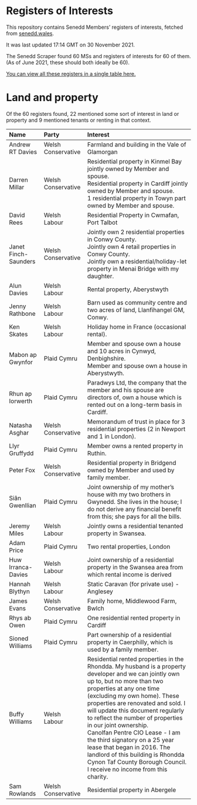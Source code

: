 # Registers of Interests

This repository contains Senedd Members’ registers of interests, fetched from [senedd.wales](https://senedd.wales/).

It was last updated 17:14 GMT on 30 November 2021.

The Senedd Scraper found 60 MSs and registers of interests for 60 of them. (As of June 2021, these should both ideally be 60).

[You can view all these registers in a single table here.](interests.csv)

# Land and property

Of the 60 registers found, 22 mentioned some sort of interest in land or property and 9 mentioned tenants or renting in that context.

| Name                 | Party              | Interest                                                                                                                                                                                                                                                                                                                                                                                                                                                                                                                                            |
| :------------------- | :----------------- | :-------------------------------------------------------------------------------------------------------------------------------------------------------------------------------------------------------------------------------------------------------------------------------------------------------------------------------------------------------------------------------------------------------------------------------------------------------------------------------------------------------------------------------------------------- |
| Andrew RT Davies     | Welsh Conservative | Farmland and building in the Vale of Glamorgan                                                                                                                                                                                                                                                                                                                                                                                                                                                                                                      |
| Darren Millar        | Welsh Conservative | Residential property in Kinmel Bay jointly owned by Member and spouse.<br>Residential property in Cardiff jointly owned by Member and spouse.<br>1 residential property in Towyn part owned by Member and spouse.                                                                                                                                                                                                                                                                                                                                   |
| David Rees           | Welsh Labour       | Residential Property in Cwmafan, Port Talbot                                                                                                                                                                                                                                                                                                                                                                                                                                                                                                        |
| Janet Finch-Saunders | Welsh Conservative | Jointly own 2 residential properties in Conwy County.<br>Jointly own 4 retail properties in Conwy County.<br>Jointly own a residential/holiday-let property in Menai Bridge with my daughter.                                                                                                                                                                                                                                                                                                                                                       |
| Alun Davies          | Welsh Labour       | Rental property, Aberystwyth                                                                                                                                                                                                                                                                                                                                                                                                                                                                                                                        |
| Jenny Rathbone       | Welsh Labour       | Barn used as community centre and two acres of land, Llanfihangel GM, Conwy.                                                                                                                                                                                                                                                                                                                                                                                                                                                                        |
| Ken Skates           | Welsh Labour       | Holiday home in France (occasional rental).                                                                                                                                                                                                                                                                                                                                                                                                                                                                                                         |
| Mabon ap Gwynfor     | Plaid Cymru        | Member and spouse own a house and 10 acres in Cynwyd, Denbighshire.<br>Member and spouse own a house in Aberystwyth.                                                                                                                                                                                                                                                                                                                                                                                                                                |
| Rhun ap Iorwerth     | Plaid Cymru        | Paradwys Ltd, the company that the member and his spouse are directors of, own a house which is rented out on a long-term basis in Cardiff.                                                                                                                                                                                                                                                                                                                                                                                                         |
| Natasha Asghar       | Welsh Conservative | Memorandum of trust in place for 3 residential properties (2 in Newport and 1 in London).                                                                                                                                                                                                                                                                                                                                                                                                                                                           |
| Llyr Gruffydd        | Plaid Cymru        | Member owns a rented property in Ruthin.                                                                                                                                                                                                                                                                                                                                                                                                                                                                                                            |
| Peter Fox            | Welsh Conservative | Residential property in Bridgend owned by Member and used by family member.                                                                                                                                                                                                                                                                                                                                                                                                                                                                         |
| Siân Gwenllian       | Plaid Cymru        | Joint ownership of my mother’s house with my two brothers in Gwynedd. She lives in the house; I do not derive any financial benefit from this; she pays for all the bills.                                                                                                                                                                                                                                                                                                                                                                          |
| Jeremy Miles         | Welsh Labour       | Jointly owns a residential tenanted property in Swansea.                                                                                                                                                                                                                                                                                                                                                                                                                                                                                            |
| Adam Price           | Plaid Cymru        | Two rental properties, London                                                                                                                                                                                                                                                                                                                                                                                                                                                                                                                       |
| Huw Irranca-Davies   | Welsh Labour       | Joint ownership of a residential property in the Swansea area from which rental income is derived                                                                                                                                                                                                                                                                                                                                                                                                                                                   |
| Hannah Blythyn       | Welsh Labour       | Static Caravan (for private use) - Anglesey                                                                                                                                                                                                                                                                                                                                                                                                                                                                                                         |
| James Evans          | Welsh Conservative | Family home, Middlewood Farm, Bwlch                                                                                                                                                                                                                                                                                                                                                                                                                                                                                                                 |
| Rhys ab Owen         | Plaid Cymru        | One residential rented property in Cardiff                                                                                                                                                                                                                                                                                                                                                                                                                                                                                                          |
| Sioned Williams      | Plaid Cymru        | Part ownership of a residential property in Caerphilly, which is used by a family member.                                                                                                                                                                                                                                                                                                                                                                                                                                                           |
| Buffy Williams       | Welsh Labour       | Residential rented properties in the Rhondda. My husband is a property developer and we can jointly own up to, but no more than two properties at any one time (excluding my own home). These properties are renovated and sold. I will update this document regularly to reflect the number of properties in our joint ownership.<br>Canolfan Pentre CIO Lease - I am the third signatory on a 25 year lease that began in 2016. The landlord of this building is Rhondda Cynon Taf County Borough Council. I receive no income from this charity. |
| Sam Rowlands         | Welsh Conservative | Residential property in Abergele                                                                                                                                                                                                                                                                                                                                                                                                                                                                                                                    |
